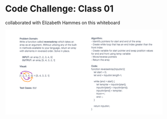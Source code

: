 # Code Challenge: Class 01

collaborated with Elizabeth Hammes on this whiteboard

![code-challenge-whiteboard](./array-reverse.png)
